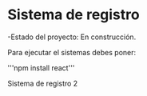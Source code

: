 <h1>Sistema de registro</h1>

-Estado del proyecto: En construcción.

Para ejecutar el sistemas debes poner:

'''npm install react'''

Sistema de registro 2
